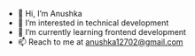 - 👋 Hi, I’m Anushka
- 👀 I’m interested in technical development
- 🌱 I’m currently learning frontend development
- 📫 Reach to me at anushka12702@gmail.com

<!---
anushka-1272/anushka-1272 is a ✨ special ✨ repository because its `README.md` (this file) appears on your GitHub profile.
You can click the Preview link to take a look at your changes.
--->
